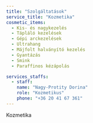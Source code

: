 ```yaml
---
title: "Szolgáltatások"
service_title: "Kozmetika"
cosmetic_items:
  - Kis- és nagykezelés
  - Tápláló kezelések
  - Gépi arckezelések
  - Ultrahang
  - Májfolt halványító kezelés
  - Gyantázás
  - Smink
  - Paraffinos kézápolás

services_staffs:
  - staff:
    name: "Nagy-Protity Dorina"
    role: "Kozmetikus"
    phone: "+36 20 41 67 361"
---
```


Kozmetika
